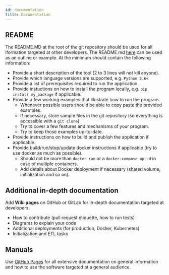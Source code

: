 ```yaml
---
id: documentation
title: Documentation
---
```


## README

The README.MD at the root of the git repository should be used for all iformation targeted at other developers. The README.md [here](https://github.com/MaastrichtU-IDS/python-template) can be used as an outline or example. At the minimum should contain the following information:

* Provide a short description of the tool (2 to 3 lines will not kill anyone).
* Provide which language versions are supported, e.g. `Python 3.6<`  
* Provide a list of prerequisites required to run the application.
* Provide instuctions on how to install the program locally, e.g. `pip install my_package`  if applicable.
* Provide a few working examples that illustrate how to run the program.
  * Whenever possible users should be able to copy paste the provided examples.
  * If necessary, store sample files in the git repository (so everything is accessible with a `git clone`).
  * Try to cover a few features and mechanisms of your program.
  * Try to keep those examples up-to-date.
* Provide instructions on how to build and publish the application if applicable.
* Provide build/run/stop/update docker instructions if applicable (try to use docker as much as possible).
  * Should not be more than `docker run` or a `docker-compose up -d` in case of multiple containers.
  * Add details about Docker deployment if necessary (shared volume, initialization and so on).

## Additional in-depth documentation

Add **Wiki pages** on GitHub or GitLab for in-depth documentation targeted at developers.

* How to contribute (pull request etiquette, how to run tests)
* Diagrams to explain your code
* Additional deployments (for production, Docker, Kubernetes)
* Initialization and ETL tasks

## Manuals

Use [GitHub Pages](https://pages.github.com/) for all extensive documentation on general information and how to use the software targeted at a general audience. 
